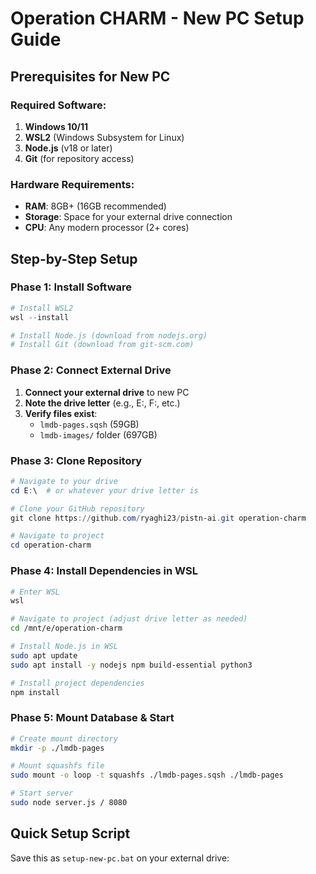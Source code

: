 # Operation CHARM - New PC Setup Guide

## Prerequisites for New PC

### Required Software:
1. **Windows 10/11** 
2. **WSL2** (Windows Subsystem for Linux)
3. **Node.js** (v18 or later)
4. **Git** (for repository access)

### Hardware Requirements:
- **RAM**: 8GB+ (16GB recommended)
- **Storage**: Space for your external drive connection
- **CPU**: Any modern processor (2+ cores)

## Step-by-Step Setup

### Phase 1: Install Software
```powershell
# Install WSL2
wsl --install

# Install Node.js (download from nodejs.org)
# Install Git (download from git-scm.com)
```

### Phase 2: Connect External Drive
1. **Connect your external drive** to new PC
2. **Note the drive letter** (e.g., E:\, F:\, etc.)
3. **Verify files exist**: 
   - `lmdb-pages.sqsh` (59GB)
   - `lmdb-images/` folder (697GB)

### Phase 3: Clone Repository
```powershell
# Navigate to your drive
cd E:\  # or whatever your drive letter is

# Clone your GitHub repository
git clone https://github.com/ryaghi23/pistn-ai.git operation-charm

# Navigate to project
cd operation-charm
```

### Phase 4: Install Dependencies in WSL
```bash
# Enter WSL
wsl

# Navigate to project (adjust drive letter as needed)
cd /mnt/e/operation-charm

# Install Node.js in WSL
sudo apt update
sudo apt install -y nodejs npm build-essential python3

# Install project dependencies
npm install
```

### Phase 5: Mount Database & Start
```bash
# Create mount directory
mkdir -p ./lmdb-pages

# Mount squashfs file
sudo mount -o loop -t squashfs ./lmdb-pages.sqsh ./lmdb-pages

# Start server
sudo node server.js / 8080
```

## Quick Setup Script
Save this as `setup-new-pc.bat` on your external drive:
